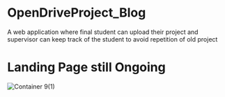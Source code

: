 # OpenDriveProject_Blog
A web application where final student can upload their project and supervisor can keep track of the student to avoid repetition of old project

# Landing Page still Ongoing

![Container 9(1)](https://github.com/user-attachments/assets/784efac7-acb4-4f28-bde2-8153eac80259)
